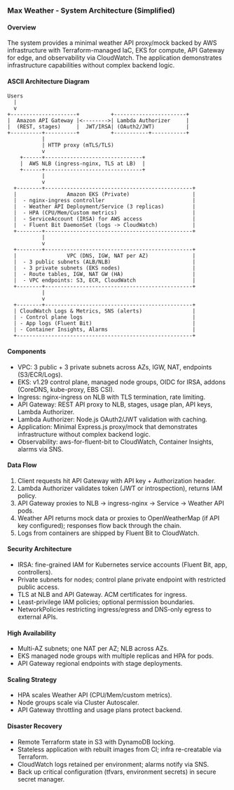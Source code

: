 ### Max Weather - System Architecture (Simplified)

#### Overview
The system provides a minimal weather API proxy/mock backed by AWS infrastructure with Terraform-managed IaC, EKS for compute, API Gateway for edge, and observability via CloudWatch. The application demonstrates infrastructure capabilities without complex backend logic.

#### ASCII Architecture Diagram
```
Users
  |
  v
+---------------------+          +-----------------------+
|  Amazon API Gateway |<-------->| Lambda Authorizer     |
|  (REST, stages)     |  JWT/IRSA| (OAuth2/JWT)          |
+----------+----------+          +-----------+-----------+
           |                                   
           | HTTP proxy (mTLS/TLS)
           v
    +------+-------------------------------+
    |  AWS NLB (ingress-nginx, TLS at LB)  |
    +------+-------------------------------+
           |
           v
  +--------+-----------------------------------------------+
  |                Amazon EKS (Private)                    |
  |  - nginx-ingress controller                            |
  |  - Weather API Deployment/Service (3 replicas)         |
  |  - HPA (CPU/Mem/Custom metrics)                        |
  |  - ServiceAccount (IRSA) for AWS access                |
  |  - Fluent Bit DaemonSet (logs -> CloudWatch)           |
  +--------+-----------------------------------------------+
           |
           v
  +--------+-----------------------------------------------+
  |                VPC (DNS, IGW, NAT per AZ)              |
  |  - 3 public subnets (ALB/NLB)                          |
  |  - 3 private subnets (EKS nodes)                       |
  |  - Route tables, IGW, NAT GW (HA)                      |
  |  - VPC endpoints: S3, ECR, CloudWatch                  |
  +--------+-----------------------------------------------+
           |
           v
  +--------+-----------------------------------------------+
  | CloudWatch Logs & Metrics, SNS (alerts)                |
  | - Control plane logs                                   |
  | - App logs (Fluent Bit)                                |
  | - Container Insights, Alarms                           |
  +--------------------------------------------------------+
```

#### Components
- VPC: 3 public + 3 private subnets across AZs, IGW, NAT, endpoints (S3/ECR/Logs).
- EKS: v1.29 control plane, managed node groups, OIDC for IRSA, addons (CoreDNS, kube-proxy, EBS CSI).
- Ingress: nginx-ingress on NLB with TLS termination, rate limiting.
- API Gateway: REST API proxy to NLB, stages, usage plan, API keys, Lambda Authorizer.
- Lambda Authorizer: Node.js OAuth2/JWT validation with caching.
- Application: Minimal Express.js proxy/mock that demonstrates infrastructure without complex backend logic.
- Observability: aws-for-fluent-bit to CloudWatch, Container Insights, alarms via SNS.

#### Data Flow
1. Client requests hit API Gateway with API key + Authorization header.
2. Lambda Authorizer validates token (JWT or introspection), returns IAM policy.
3. API Gateway proxies to NLB → ingress-nginx → Service → Weather API pods.
4. Weather API returns mock data or proxies to OpenWeatherMap (if API key configured); responses flow back through the chain.
5. Logs from containers are shipped by Fluent Bit to CloudWatch.

#### Security Architecture
- IRSA: fine-grained IAM for Kubernetes service accounts (Fluent Bit, app, controllers).
- Private subnets for nodes; control plane private endpoint with restricted public access.
- TLS at NLB and API Gateway. ACM certificates for ingress.
- Least-privilege IAM policies; optional permission boundaries.
- NetworkPolicies restricting ingress/egress and DNS-only egress to external APIs.

#### High Availability
- Multi-AZ subnets; one NAT per AZ; NLB across AZs.
- EKS managed node groups with multiple replicas and HPA for pods.
- API Gateway regional endpoints with stage deployments.

#### Scaling Strategy
- HPA scales Weather API (CPU/Mem/custom metrics).
- Node groups scale via Cluster Autoscaler.
- API Gateway throttling and usage plans protect backend.

#### Disaster Recovery
- Remote Terraform state in S3 with DynamoDB locking.
- Stateless application with rebuilt images from CI; infra re-creatable via Terraform.
- CloudWatch logs retained per environment; alarms notify via SNS.
- Back up critical configuration (tfvars, environment secrets) in secure secret manager.


